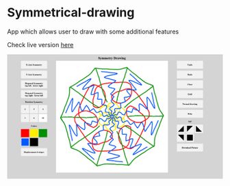 # Symmetrical-drawing

App which allows user to draw with some additional features

Check live version [here](https://drawing.hbieszczad.pl)

![app screenshot](https://github.com/Brentlok/Symmetrical-drawing/blob/main/app%20screenshot.png)
